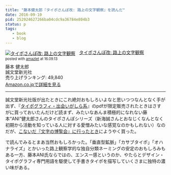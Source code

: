 ```yaml
---
title: "藤本健太郎『タイポさんぽ改: 路上の文字観察』を読んだ"
date: 2016-09-10
pid: 252924627266ba04cdc9a36784e804b3
status: p
tags:
   - book
   - blog
---
```


<div class="amazlet-box" style="margin-bottom:0px;"><div class="amazlet-image" style="float:left;margin:0px 12px 1px 0px;"><a href="http://www.amazon.co.jp/exec/obidos/ASIN/4416616783/dotimpact-22/ref=nosim/" name="amazletlink" target="_blank"><img src="http://ecx.images-amazon.com/images/I/61A9QTgUQ1L._SL160_.jpg" alt="タイポさんぽ改: 路上の文字観察" style="border: none;" /></a></div><div class="amazlet-info" style="line-height:120%; margin-bottom: 10px"><div class="amazlet-name" style="margin-bottom:10px;line-height:120%"><a href="http://www.amazon.co.jp/exec/obidos/ASIN/4416616783/dotimpact-22/ref=nosim/" name="amazletlink" target="_blank">タイポさんぽ改: 路上の文字観察</a><div class="amazlet-powered-date" style="font-size:80%;margin-top:5px;line-height:120%">posted with <a href="http://www.amazlet.com/" title="amazlet" target="_blank">amazlet</a> at 16.09.13</div></div><div class="amazlet-detail">藤本 健太郎 <br />誠文堂新光社 <br />売り上げランキング: 49,840<br /></div><div class="amazlet-sub-info" style="float: left;"><div class="amazlet-link" style="margin-top: 5px"><a href="http://www.amazon.co.jp/exec/obidos/ASIN/4416616783/dotimpact-22/ref=nosim/" name="amazletlink" target="_blank">Amazon.co.jpで詳細を見る</a></div></div></div><div class="amazlet-footer" style="clear: left"></div></div>

---- 

誠文堂新光社版が出たときにこれ絶対おもしろいよなと思いつつなんとなく手が出ず、『[タイポグラフィ・出会いがしら系][1]』のpdfが限定販売されたときはさすがに買っておいたんだけど読まず、みたいなあんま積極的になれない藤本“ANI”健太郎さんのタイポさんぽシリーズ（新海誠さんとおなじくなんとなく初期から活動を知っている人に対する愛憎みたいな感覚なのかもしれない）なのだが、[こないだ『文字の博覧会』に行ったとき][2]にようやく買った。

で読んでみるとまあ当然おもしろかった。「垂直型鉱脈」「カサブタイポ」「オハナライズ」とかいった路上観察学的な独自分類ネーミングの安定のおもしろみもある一方、藤本ANI氏ならではの、エンスー感というのか、やたらとデザイン・タイポグラフィ専門用語を駆使して手書きタイポを描写していくさまに独特の濃い味がある。

[1]:	http://raredrop.jp/ani/
[2]:	http://text-perforation.doppac.cc/2016/07/23/201607/a-treasury-of-written-characters/